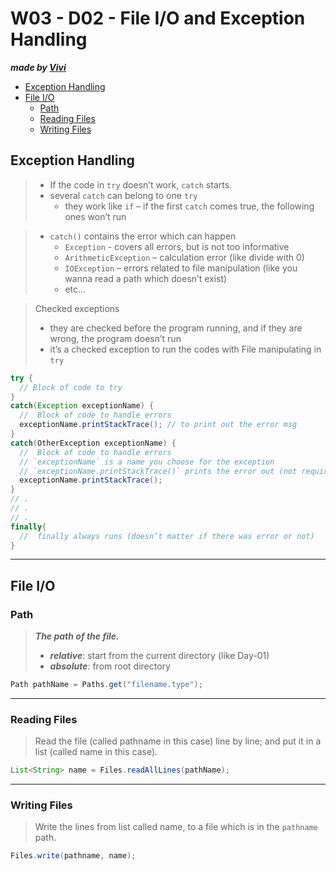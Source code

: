 # W03 - D02 - File I/O and Exception Handling
***made by [Vivi](https://github.com/bodavivi)***

- [Exception Handling](#exception-handling)
- [File I/O](#file-io)
    - [Path](#path)
    - [Reading Files](#reading-files)
    - [Writing Files](#writing-files)

## Exception Handling
> + If the code in `try` doesn’t work, `catch` starts.
> + several `catch` can belong to one `try`
>   + they work like `if` – if the first `catch` comes true, the following ones won’t run

> + `catch()` contains the error which can happen
>   + `Exception` -  covers all errors, but is not too informative
>   + `ArithmeticException` – calculation error (like divide with 0)
>   + `IOException` – errors related to file manipulation (like you wanna read a path which doesn’t exist)
>   + etc...

> Checked exceptions
> + they are checked before the program running, 
and if they are wrong, the program doesn’t run
> + it’s a checked exception to run the codes with File manipulating in `try`

```java
try {
  // Block of code to try
}
catch(Exception exceptionName) {
  //  Block of code to handle errors
  exceptionName.printStackTrace(); // to print out the error msg
}
catch(OtherException exceptionName) {
  //  Block of code to handle errors
  // `exceptionName` is a name you choose for the exception
  // `exceptionName.printStackTrace()` prints the error out (not required)
  exceptionName.printStackTrace();
}
// .
// .
// .
finally{
  //  finally always runs (doesn’t matter if there was error or not)
}
```

****

## File I/O
### Path
> ***The path of the file.***
> + ***relative***: start from the current directory (like Day-01)
> + ***absolute***: from root directory

```java
Path pathName = Paths.get("filename.type");
```

****

### Reading Files
> Read the file (called pathname in this case) line by line;
and put it in a list (called name in this case). 

```java
List<String> name = Files.readAllLines(pathName);
```

****

### Writing Files
> Write the lines from list called name, to a file which is in the `pathname` path.

```java
Files.write(pathname, name);
```
